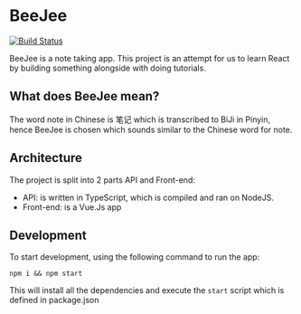 # BeeJee
[![Build Status](https://travis-ci.org/bee-jee/bee-jee.svg?branch=master)](https://travis-ci.org/bee-jee/bee-jee)

BeeJee is a note taking app.
This project is an attempt for us to learn React by building something alongside with doing tutorials.
## What does BeeJee mean?
The word note in Chinese is 笔记 which is transcribed to BiJi in Pinyin, hence BeeJee is chosen which sounds similar to the Chinese word for note.
## Architecture
The project is split into 2 parts API and Front-end:
- API: is written in TypeScript, which is compiled and ran on NodeJS.
- Front-end: is a Vue.Js app
## Development
To start development, using the following command to run the app:

```
npm i && npm start
```
This will install all the dependencies and execute the `start` script which is defined in package.json
